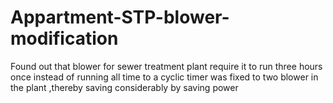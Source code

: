 # Appartment-STP-blower-modification
Found out that blower for sewer treatment plant require it to run three hours once instead of running all time to a cyclic timer was fixed to two blower in the plant ,thereby saving considerably by saving power

